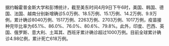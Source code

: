 据约翰霍普金斯大学和彭博统计，截至美东时间4月9日下午6时，美国、韩国、德国、法国、越南分别新增确诊5.0万例、18.5万例、15.1万例、14.2万例、9.9万例，累计确诊8040万例、1517万例、2263万例、2703万例、1017万例，疫苗接种完毕比率为65.1%、86.0%、76.0%、80.6%、79.8%。此外，印度、巴西、英国、俄罗斯、意大利、土耳其、西班牙累计确诊超过1000万例。目前全球累计确诊4.98亿例，累计死亡618万例。